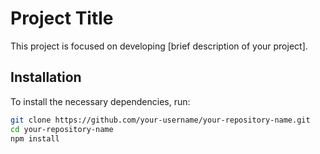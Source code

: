# Project Title

This project is focused on developing [brief description of your project].

## Installation

To install the necessary dependencies, run:

```bash
git clone https://github.com/your-username/your-repository-name.git
cd your-repository-name
npm install
